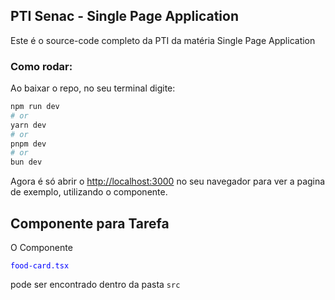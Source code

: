 ## PTI Senac - Single Page Application
Este é o source-code completo da PTI da matéria Single Page Application

### Como rodar:
Ao baixar o repo, no seu terminal digite:

```bash
npm run dev
# or
yarn dev
# or
pnpm dev
# or
bun dev
```

Agora é só abrir o [http://localhost:3000](http://localhost:3000) no seu navegador para ver a pagina de exemplo, utilizando o componente.

## Componente para Tarefa
O Componente <p style="color:blue"><code>food-card.tsx</code></p> pode ser encontrado dentro da pasta <code>src</code>
